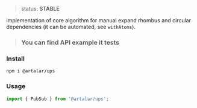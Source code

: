 > status: **STABLE**

implementation of core algorithm for manual expand rhombus and circular dependencies (it can be automated, see `withAtoms`).

> ### You can find API example it tests

### Install

```
npm i @artalar/ups
```

### Usage

```javascript
import { PubSub } from '@artalar/ups';
```
